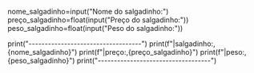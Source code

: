 nome_salgadinho=input("Nome do salgadinho:")
preço_salgadinho=float(input("Preço do salgadinho:"))
peso_salgadinho=float(input("Peso do salgadinho:"))


print("-----------------------------------")
print(f"|salgadinho:,{nome_salgadinho}")
print(f"|preço:,{preço_salgadinho}")
print(f"|peso:,{peso_salgadinho}")
print("-----------------------------------")
